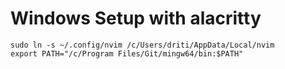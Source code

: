 # Windows Setup with alacritty

```
sudo ln -s ~/.config/nvim /c/Users/driti/AppData/Local/nvim
export PATH="/c/Program Files/Git/mingw64/bin:$PATH"
```
